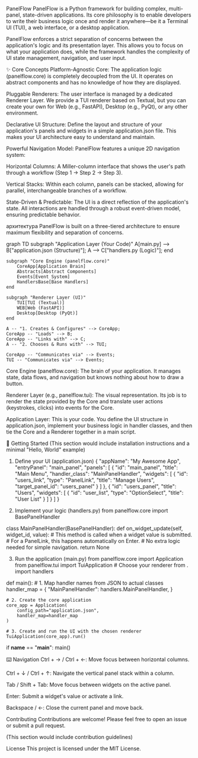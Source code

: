 PanelFlow
PanelFlow is a Python framework for building complex, multi-panel, state-driven applications. Its core philosophy is to enable developers to write their business logic once and render it anywhere—be it a Terminal UI (TUI), a web interface, or a desktop application.

PanelFlow enforces a strict separation of concerns between the application's logic and its presentation layer. This allows you to focus on what your application does, while the framework handles the complexity of UI state management, navigation, and user input.

✨ Core Concepts
Platform-Agnostic Core: The application logic (panelflow.core) is completely decoupled from the UI. It operates on abstract components and has no knowledge of how they are displayed.

Pluggable Renderers: The user interface is managed by a dedicated Renderer Layer. We provide a TUI renderer based on Textual, but you can create your own for Web (e.g., FastAPI), Desktop (e.g., PyQt), or any other environment.

Declarative UI Structure: Define the layout and structure of your application's panels and widgets in a simple application.json file. This makes your UI architecture easy to understand and maintain.

Powerful Navigation Model: PanelFlow features a unique 2D navigation system:

Horizontal Columns: A Miller-column interface that shows the user's path through a workflow (Step 1 → Step 2 → Step 3).

Vertical Stacks: Within each column, panels can be stacked, allowing for parallel, interchangeable branches of a workflow.

State-Driven & Predictable: The UI is a direct reflection of the application's state. All interactions are handled through a robust event-driven model, ensuring predictable behavior.

архитектура
PanelFlow is built on a three-tiered architecture to ensure maximum flexibility and separation of concerns.

graph TD
    subgraph "Application Layer (Your Code)"
        A[main.py] --> B["application.json (Structure)"];
        A --> C["handlers.py (Logic)"];
    end

    subgraph "Core Engine (panelflow.core)"
        CoreApp[Application Brain]
        Abstracts[Abstract Components]
        Events[Event System]
        HandlersBase[Base Handlers]
    end

    subgraph "Renderer Layer (UI)"
        TUI[TUI (Textual)]
        WEB[Web (FastAPI)]
        Desktop[Desktop (PyQt)]
    end

    A -- "1. Creates & Configures" --> CoreApp;
    CoreApp -- "Loads" --> B;
    CoreApp -- "Links with" --> C;
    A -- "2. Chooses & Runs with" --> TUI;
    
    CoreApp -- "Communicates via" --> Events;
    TUI -- "Communicates via" --> Events;

Core Engine (panelflow.core): The brain of your application. It manages state, data flows, and navigation but knows nothing about how to draw a button.

Renderer Layer (e.g., panelflow.tui): The visual representation. Its job is to render the state provided by the Core and translate user actions (keystrokes, clicks) into events for the Core.

Application Layer: This is your code. You define the UI structure in application.json, implement your business logic in handler classes, and then tie the Core and a Renderer together in a main script.

🚀 Getting Started
(This section would include installation instructions and a minimal "Hello, World" example)

1. Define your UI (application.json)
{
  "appName": "My Awesome App",
  "entryPanel": "main_panel",
  "panels": [
    {
      "id": "main_panel",
      "title": "Main Menu",
      "handler_class": "MainPanelHandler",
      "widgets": [
        {
          "id": "users_link",
          "type": "PanelLink",
          "title": "Manage Users",
          "target_panel_id": "users_panel"
        }
      ]
    },
    {
      "id": "users_panel",
      "title": "Users",
      "widgets": [
        { "id": "user_list", "type": "OptionSelect", "title": "User List" }
      ]
    }
  ]
}

2. Implement your logic (handlers.py)
from panelflow.core import BasePanelHandler

class MainPanelHandler(BasePanelHandler):
    def on_widget_update(self, widget_id, value):
        # This method is called when a widget value is submitted.
        # For a PanelLink, this happens automatically on Enter.
        # No extra logic needed for simple navigation.
        return None

3. Run the application (main.py)
from panelflow.core import Application
from panelflow.tui import TuiApplication # Choose your renderer
from . import handlers

def main():
    # 1. Map handler names from JSON to actual classes
    handler_map = {
        "MainPanelHandler": handlers.MainPanelHandler,
    }

    # 2. Create the core application
    core_app = Application(
        config_path="application.json",
        handler_map=handler_map
    )

    # 3. Create and run the UI with the chosen renderer
    TuiApplication(core_app).run()

if __name__ == "__main__":
    main()

⌨️ Navigation
Ctrl + → / Ctrl + ←: Move focus between horizontal columns.

Ctrl + ↓ / Ctrl + ↑: Navigate the vertical panel stack within a column.

Tab / Shift + Tab: Move focus between widgets on the active panel.

Enter: Submit a widget's value or activate a link.

Backspace / ←: Close the current panel and move back.

Contributing
Contributions are welcome! Please feel free to open an issue or submit a pull request.

(This section would include contribution guidelines)

License
This project is licensed under the MIT License.